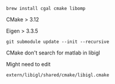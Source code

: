 ~~~
brew install cgal cmake libomp
~~~

CMake > 3.12

Eigen > 3.3.5

~~~
git submodule update --init --recursive 
~~~

CMake don't search for matlab in libigl

Might need to edit 

~~~
extern/libigl/shared/cmake/libigl.cmake
~~~
